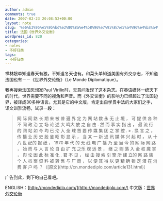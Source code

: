 ```yaml
---
author: admin
comments: true
date: 2007-02-23 20:08:52+00:00
layout: note
slug: '%e6%b3%95%e5%9b%bd%e3%80%8a%e4%b8%96%e7%95%8c%e5%a4%96%e4%ba%a4%e8%ae%ba%e8%a1%a1%e3%80%8b'
title: 法国《世界外交论衡》
wordpress_id: 820
categories:
- notes
- 不好归类
tags:
- 不好归类
---
```


祥林嫂单知道春天有狼，不知道冬天也有。和菜头单知道美国有外交杂志，不知道法国也有－－《世界外交论衡》（Le Monde Diplomatique）。

我再搜索法国思想家Paul Virilio时，无意间发现了这本杂志。在英语媒体一统天下的时代，世界需要不同的视角和声音。而《外交论衡》的影响力已经超过了法国边界，被译成30多种语言。尤其是它的中文版，肯定出自学贯中法的大家们之手，译文训雅流畅，试录一段：





<blockquote>网 际 网 路 长 期 来 被 普 遍 界 定 为 网 站 数 永 无 止 境 ， 可 提 供 各 种 不 同 政 治 立 场 论 述 大 鸣大 放 之 自 由 . 然 而 事 实 指 出 ， 最 流 行 的 网 站 如 今 均 已 沦 入 全 球 首 要 传 媒 集 团 之 掌 控 . » . 换 言 之 ， 传 播 业 历 史 殷 鉴 昭 彰 显 示 ， 当 某 一 新 通 讯 媒 体 兴 起 时 ， 从 十 八 世 纪的 报 纸 ， 1970 年 代 的 无 线 电 广 播 乃 至 当 今 的 网 际 网 路 ， 始 而 与 人 言 论 自 由 扩 充 之乐 观 远 景 ， 继 之 则 落 入 金 权 魔 掌 ， 舆 论 因 此 标 准 化 . 君 不 见 ， 经 由 搜 索 引 擎 所 建 立的 网 路 族 个 人 档 案 资 料 被 转 售 与 厂 商 ， 以 便 其 得 以 更 精 确 锁 定 潜 在 消 费 客 户 吗 ？（[原文](http://cn.mondediplo.com/article131.html)）</blockquote>





广告到此，剩下的自己看吧。

ENGLISH：[http://mondediplo.com/](http://mondediplo.com/)
中文版：[世界外交论衡](http://cn.mondediplo.com/)
